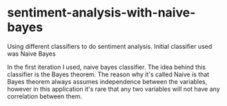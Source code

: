 # sentiment-analysis-with-naive-bayes
Using different classifiers to do sentiment analysis. Initial classifier used was Naive Bayes

In the first iteration I used, naive bayes classifier. The idea behind this classifier is the Bayes theorem.
The reason why it's called Naive is that Bayes theorem always assumes independence between the variables, 
however in this application it's rare that any two variables will not have any correlation between them. 
